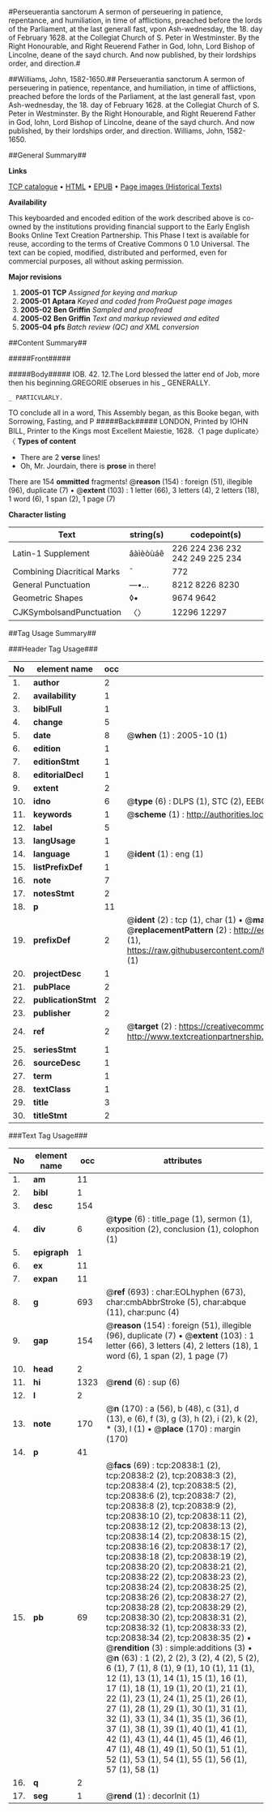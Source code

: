 #Perseuerantia sanctorum A sermon of perseuering in patience, repentance, and humiliation, in time of afflictions, preached before the lords of the Parliament, at the last generall fast, vpon Ash-wednesday, the 18. day of February 1628. at the Collegiat Church of S. Peter in Westminster. By the Right Honourable, and Right Reuerend Father in God, Iohn, Lord Bishop of Lincolne, deane of the sayd church. And now published, by their lordships order, and direction.#

##Williams, John, 1582-1650.##
Perseuerantia sanctorum A sermon of perseuering in patience, repentance, and humiliation, in time of afflictions, preached before the lords of the Parliament, at the last generall fast, vpon Ash-wednesday, the 18. day of February 1628. at the Collegiat Church of S. Peter in Westminster. By the Right Honourable, and Right Reuerend Father in God, Iohn, Lord Bishop of Lincolne, deane of the sayd church. And now published, by their lordships order, and direction.
Williams, John, 1582-1650.

##General Summary##

**Links**

[TCP catalogue](http://www.ota.ox.ac.uk/tcp/)  • 
[HTML](http://tei.it.ox.ac.uk/tcp/Texts-HTML/free/A15/A15459.html)  • 
[EPUB](http://tei.it.ox.ac.uk/tcp/Texts-EPUB/free/A15/A15459.epub) • 
[Page images (Historical Texts)](https://data.historicaltexts.jisc.ac.uk/view?pubId=eebo-99855351e&pageId=eebo-99855351e-20838-1)

**Availability**

This keyboarded and encoded edition of the
	       work described above is co-owned by the institutions
	       providing financial support to the Early English Books
	       Online Text Creation Partnership. This Phase I text is
	       available for reuse, according to the terms of Creative
	       Commons 0 1.0 Universal. The text can be copied,
	       modified, distributed and performed, even for
	       commercial purposes, all without asking permission.

**Major revisions**

1. __2005-01__ __TCP__ *Assigned for keying and markup*
1. __2005-01__ __Aptara__ *Keyed and coded from ProQuest page images*
1. __2005-02__ __Ben Griffin__ *Sampled and proofread*
1. __2005-02__ __Ben Griffin__ *Text and markup reviewed and edited*
1. __2005-04__ __pfs__ *Batch review (QC) and XML conversion*

##Content Summary##

#####Front#####

#####Body#####
IOB. 42. 12.The Lord blessed the latter end
of Job, more then his beginning.GREGORIE obserues
in his
    _ GENERALLY.

    _ PARTICVLARLY.

TO conclude all in a word,
This Assembly began, as this
Booke began, with Sorrowing,
Fasting, and P
#####Back#####
LONDON,
Printed by IOHN BILL,
Printer to the Kings most Excellent
Maiestie, 1628.〈1 page duplicate〉〈
**Types of content**

  * There are 2 **verse** lines!
  * Oh, Mr. Jourdain, there is **prose** in there!

There are 154 **ommitted** fragments! 
 @__reason__ (154) : foreign (51), illegible (96), duplicate (7)  •  @__extent__ (103) : 1 letter (66), 3 letters (4), 2 letters (18), 1 word (6), 1 span (2), 1 page (7)

**Character listing**


|Text|string(s)|codepoint(s)|
|---|---|---|
|Latin-1 Supplement|âàìèòùáê|226 224 236 232 242 249 225 234|
|Combining             Diacritical Marks|̄|772|
|General Punctuation|—•…|8212 8226 8230|
|Geometric Shapes|◊▪|9674 9642|
|CJKSymbolsandPunctuation|〈〉|12296 12297|

##Tag Usage Summary##

###Header Tag Usage###

|No|element name|occ|attributes|
|---|---|---|---|
|1.|__author__|2||
|2.|__availability__|1||
|3.|__biblFull__|1||
|4.|__change__|5||
|5.|__date__|8| @__when__ (1) : 2005-10 (1)|
|6.|__edition__|1||
|7.|__editionStmt__|1||
|8.|__editorialDecl__|1||
|9.|__extent__|2||
|10.|__idno__|6| @__type__ (6) : DLPS (1), STC (2), EEBO-CITATION (1), PROQUEST (1), VID (1)|
|11.|__keywords__|1| @__scheme__ (1) : http://authorities.loc.gov/ (1)|
|12.|__label__|5||
|13.|__langUsage__|1||
|14.|__language__|1| @__ident__ (1) : eng (1)|
|15.|__listPrefixDef__|1||
|16.|__note__|7||
|17.|__notesStmt__|2||
|18.|__p__|11||
|19.|__prefixDef__|2| @__ident__ (2) : tcp (1), char (1)  •  @__matchPattern__ (2) : ([0-9\-]+):([0-9IVX]+) (1), (.+) (1)  •  @__replacementPattern__ (2) : http://eebo.chadwyck.com/downloadtiff?vid=$1&page=$2 (1), https://raw.githubusercontent.com/textcreationpartnership/Texts/master/tcpchars.xml#$1 (1)|
|20.|__projectDesc__|1||
|21.|__pubPlace__|2||
|22.|__publicationStmt__|2||
|23.|__publisher__|2||
|24.|__ref__|2| @__target__ (2) : https://creativecommons.org/publicdomain/zero/1.0/ (1), http://www.textcreationpartnership.org/docs/. (1)|
|25.|__seriesStmt__|1||
|26.|__sourceDesc__|1||
|27.|__term__|1||
|28.|__textClass__|1||
|29.|__title__|3||
|30.|__titleStmt__|2||


###Text Tag Usage###

|No|element name|occ|attributes|
|---|---|---|---|
|1.|__am__|11||
|2.|__bibl__|1||
|3.|__desc__|154||
|4.|__div__|6| @__type__ (6) : title_page (1), sermon (1), exposition (2), conclusion (1), colophon (1)|
|5.|__epigraph__|1||
|6.|__ex__|11||
|7.|__expan__|11||
|8.|__g__|693| @__ref__ (693) : char:EOLhyphen (673), char:cmbAbbrStroke (5), char:abque (11), char:punc (4)|
|9.|__gap__|154| @__reason__ (154) : foreign (51), illegible (96), duplicate (7)  •  @__extent__ (103) : 1 letter (66), 3 letters (4), 2 letters (18), 1 word (6), 1 span (2), 1 page (7)|
|10.|__head__|2||
|11.|__hi__|1323| @__rend__ (6) : sup (6)|
|12.|__l__|2||
|13.|__note__|170| @__n__ (170) : a (56), b (48), c (31), d (13), e (6), f (3), g (3), h (2), i (2), k (2), * (3), l (1)  •  @__place__ (170) : margin (170)|
|14.|__p__|41||
|15.|__pb__|69| @__facs__ (69) : tcp:20838:1 (2), tcp:20838:2 (2), tcp:20838:3 (2), tcp:20838:4 (2), tcp:20838:5 (2), tcp:20838:6 (2), tcp:20838:7 (2), tcp:20838:8 (2), tcp:20838:9 (2), tcp:20838:10 (2), tcp:20838:11 (2), tcp:20838:12 (2), tcp:20838:13 (2), tcp:20838:14 (2), tcp:20838:15 (2), tcp:20838:16 (2), tcp:20838:17 (2), tcp:20838:18 (2), tcp:20838:19 (2), tcp:20838:20 (2), tcp:20838:21 (2), tcp:20838:22 (2), tcp:20838:23 (2), tcp:20838:24 (2), tcp:20838:25 (2), tcp:20838:26 (2), tcp:20838:27 (2), tcp:20838:28 (2), tcp:20838:29 (2), tcp:20838:30 (2), tcp:20838:31 (2), tcp:20838:32 (1), tcp:20838:33 (2), tcp:20838:34 (2), tcp:20838:35 (2)  •  @__rendition__ (3) : simple:additions (3)  •  @__n__ (63) : 1 (2), 2 (2), 3 (2), 4 (2), 5 (2), 6 (1), 7 (1), 8 (1), 9 (1), 10 (1), 11 (1), 12 (1), 13 (1), 14 (1), 15 (1), 16 (1), 17 (1), 18 (1), 19 (1), 20 (1), 21 (1), 22 (1), 23 (1), 24 (1), 25 (1), 26 (1), 27 (1), 28 (1), 29 (1), 30 (1), 31 (1), 32 (1), 33 (1), 34 (1), 35 (1), 36 (1), 37 (1), 38 (1), 39 (1), 40 (1), 41 (1), 42 (1), 43 (1), 44 (1), 45 (1), 46 (1), 47 (1), 48 (1), 49 (1), 50 (1), 51 (1), 52 (1), 53 (1), 54 (1), 55 (1), 56 (1), 57 (1), 58 (1)|
|16.|__q__|2||
|17.|__seg__|1| @__rend__ (1) : decorInit (1)|
